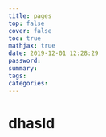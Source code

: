 ```yaml
---
title: pages
top: false
cover: false
toc: true
mathjax: true
date: 2019-12-01 12:28:29
password:
summary:
tags:
categories:
---
```


# dhasld























































